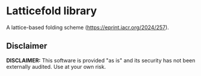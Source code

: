 # Latticefold library

A lattice-based folding scheme (https://eprint.iacr.org/2024/257).

## Disclaimer

**DISCLAIMER:** This software is provided "as is" and its security has not been externally audited. Use at your own risk.
